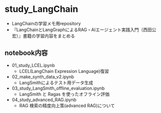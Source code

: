 # study_LangChain

* LangChainの学習メモ用repository
* 『LangChainとLangGraphによるRAG・AIエージェント実践入門（西田公宏）』書籍の学習内容をまとめる

## notebook内容
* 01_study_LCEL.ipynb
  * LCEL(LangChain Expression Language)復習
* 02_make_synth_data_v2.ipynb
  * LangSmithによるテスト用データ生成
* 03_study_LangSmith_offline_evaluation.ipynb
  * LangSmith と Ragas を使ったオフライン評価
* 04_study_advanced_RAG.ipynb
  * RAG 検索の精度向上策(advanced RAG)について
